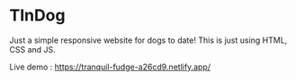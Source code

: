 # TInDog
Just a simple responsive website for dogs to date! This is just using HTML, CSS and JS. 


Live demo : https://tranquil-fudge-a26cd9.netlify.app/
